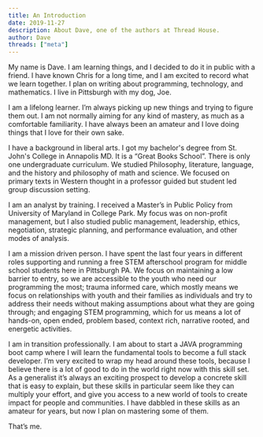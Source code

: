 ```yaml
---
title: An Introduction
date: 2019-11-27
description: About Dave, one of the authors at Thread House.
author: Dave
threads: ["meta"]
---
```


My name is Dave. I am learning things, and I decided to do it in public with a friend. I have known Chris for a long time, and I am excited to record what we learn together. I plan on writing about programming, technology, and mathematics. I live in Pittsburgh with my dog, Joe.

I am a lifelong learner. I’m always picking up new things and trying to figure them out. I am not normally aiming for any kind of mastery, as much as a comfortable familiarity. I have always been an amateur and I love doing things that I love for their own sake.

I have a background in liberal arts. I got my bachelor's degree from St. John's College in Annapolis MD. It is a “Great Books School”. There is only one undergraduate curriculum. We studied Philosophy, literature, language, and the history and philosophy of math and science. We focused on primary texts in Western thought in a professor guided but student led group discussion setting.

I am an analyst by training. I received a Master’s in Public Policy from University of Maryland in College Park. My focus was on non-profit management, but I also studied public management, leadership, ethics, negotiation, strategic planning, and performance evaluation, and other modes of analysis.

I am a mission driven person. I have spent the last four years in different roles supporting and running a free STEM afterschool program for middle school students here in Pittsburgh PA. We focus on maintaining a low barrier to entry, so we are accessible to the youth who need our programming the most; trauma informed care, which mostly means we focus on relationships with youth and their families as individuals and try to address their needs without making assumptions about what they are going through; and engaging STEM programming, which for us means a lot of hands-on, open ended, problem based, context rich, narrative rooted, and energetic activities.

I am in transition professionally. I am about to start a JAVA programming boot camp where I will learn the fundamental tools to become a full stack developer. I’m very excited to wrap my head around these tools, because I believe there is a lot of good to do in the world right now with this skill set. As a generalist it’s always an exciting prospect to develop a concrete skill that is easy to explain, but these skills in particular seem like they can multiply your effort, and give you access to a new world of tools to create impact for people and communities. I have dabbled in these skills as an amateur for years, but now I plan on mastering some of them.

That’s me.
